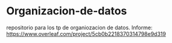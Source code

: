# Organizacion-de-datos
repositorio para los tp de organiozacion de datos.
Informe: https://www.overleaf.com/project/5cb0b2218370314798e9d319
